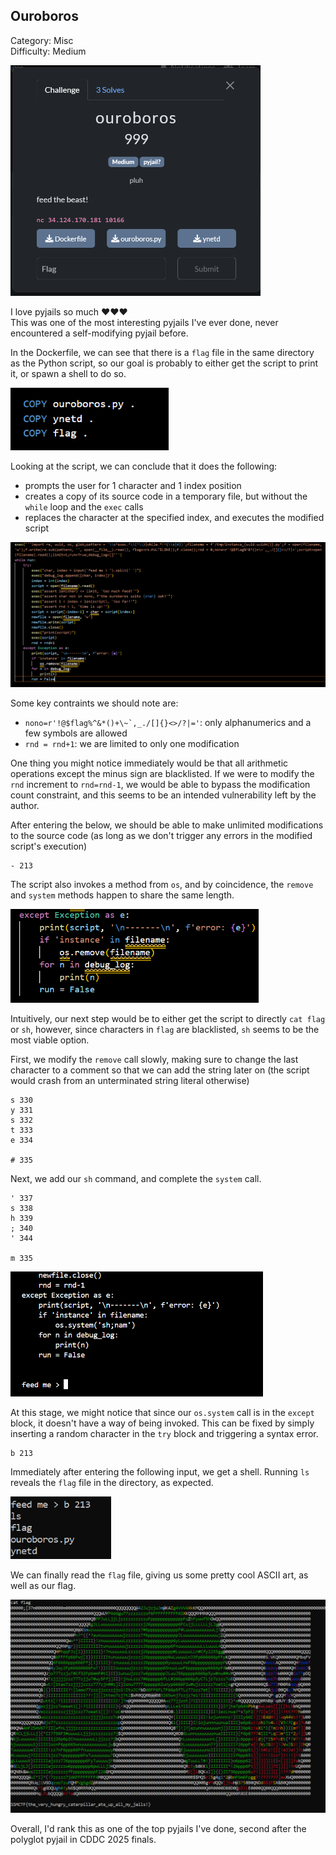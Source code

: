 ## Ouroboros

Category: Misc  
Difficulty: Medium

<img src="images/challenge.png" width=400/>

I love pyjails so much ❤❤❤  
This was one of the most interesting pyjails I've ever done, never encountered a self-modifying pyjail before.


In the Dockerfile, we can see that there is a `flag` file in the same directory as the Python script, so our goal is probably to either get the script to print it, or spawn a shell to do so.

<img src="images/dockerfile.png" height=100>


Looking at the script, we can conclude that it does the following:
- prompts the user for 1 character and 1 index position
- creates a copy of its source code in a temporary file, but without the `while` loop and the `exec` calls
- replaces the character at the specified index, and executes the modified script

<img src="images/source.png" width=600/>

Some key contraints we should note are:
- ``nono=r'!@$flag%^&*()+\~`,_./[]{}<>/?|='``: only alphanumerics and a few symbols are allowed
- `rnd = rnd+1`: we are limited to only one modification

One thing you might notice immediately would be that all arithmetic operations except the minus sign are blacklisted. If we were to modify the `rnd` increment to `rnd=rnd-1`, we would be able to bypass the modification count constraint, and this seems to be an intended vulnerability left by the author.


After entering the below, we should be able to make unlimited modifications to the source code (as long as we don't trigger any errors in the modified script's execution)

```
- 213
```


The script also invokes a method from `os`, and by coincidence, the `remove` and `system` methods happen to share the same length. 

<img src="images/os.png" height=150/>

Intuitively, our next step would be to either get the script to directly `cat flag` or `sh`, however, since characters in `flag` are blacklisted, `sh` seems to be the most viable option.

First, we modify the `remove` call slowly, making sure to change the last character to a comment so that we can add the string later on (the script would crash from an unterminated string literal otherwise)

```
s 330
y 331
s 332
t 333
e 334

# 335
```

Next, we add our `sh` command, and complete the `system` call.

```
' 337
s 338
h 339
; 340
' 344

m 335
```

<img src="images/modified.png" height=200>

At this stage, we might notice that since our `os.system` call is in the `except` block, it doesn't have a way of being invoked. This can be fixed by simply inserting a random character in the `try` block and triggering a syntax error.

```
b 213
```

Immediately after entering the following input, we get a shell. Running `ls` reveals the `flag` file in the directory, as expected.

<img src="images/shell.png" height=100>

We can finally read the `flag` file, giving us some pretty cool ASCII art, as well as our flag.

<img src="images/flag.png" width=600>

Overall, I'd rank this as one of the top pyjails I've done, second after the polyglot pyjail in CDDC 2025 finals.

